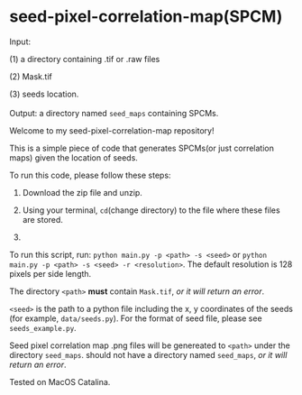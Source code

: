 # seed-pixel-correlation-map(SPCM)

Input:

(1) a directory containing .tif or .raw files 

(2) Mask.tif 

(3) seeds location. 
<br />
<br />
Output: a directory named `seed_maps` containing SPCMs.

Welcome to my seed-pixel-correlation-map repository! 

This is a simple piece of code that generates SPCMs(or just correlation maps) given the location of seeds. 

To run this code, please follow these steps:

1. Download the zip file and unzip.

2. Using your terminal, `cd`(change directory) to the file where these files are stored.

3. 





To run this script, run: `python main.py -p <path> -s <seed>` or `python main.py -p <path> -s <seed> -r <resolution>`. The default resolution is 128 pixels per side length.

The directory `<path>` **must** contain `Mask.tif`, _or it will return an error_.

`<seed>` is the path to a python file including the x, y coordinates of the seeds (for example, `data/seeds.py`). For the format of seed file, please see `seeds_example.py`.

Seed pixel correlation map .png files will be genereated to `<path>` under the directory `seed_maps`. <path> should not have a directory named `seed_maps`, _or it will return an error_. 
  



Tested on MacOS Catalina.
